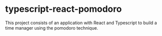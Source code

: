 # typescript-react-pomodoro
This project consists of an application with React and Typescript to build a time manager using the pomodoro technique.
